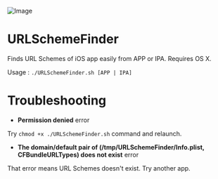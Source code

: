 ![Image](https://farm6.staticflickr.com/5658/21649847203_477b24cccd_o.png)

# URLSchemeFinder
Finds URL Schemes of iOS app easily from APP or IPA. Requires OS X.

Usage : `./URLSchemeFinder.sh [APP | IPA]`

# Troubleshooting

- **Permission denied** error

 Try `chmod +x ./URLSchemeFinder.sh` command and relaunch.

- **The domain/default pair of (/tmp/URLSchemeFinder/Info.plist, CFBundleURLTypes) does not exist** error

 That error means URL Schemes doesn't exist. Try another app.